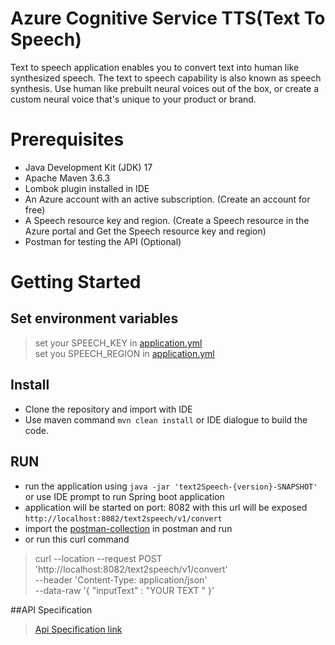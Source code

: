 # Azure Cognitive Service TTS(Text To Speech) 
Text to speech  application enables you to convert text into human like synthesized speech. 
The text to speech capability is also known as speech synthesis. 
Use human like prebuilt neural voices out of the box, 
or create a custom neural voice that's unique to your product or brand.


# Prerequisites
* Java Development Kit (JDK) 17
* Apache Maven 3.6.3
* Lombok plugin installed in IDE
* An Azure account with an active subscription. (Create an account for free)
* A Speech resource key and region. (Create a Speech resource in the Azure portal and Get the Speech resource key and region)
* Postman for testing the API (Optional)

# Getting Started

## Set environment variables
>set your SPEECH_KEY in [application.yml](src/main/resources/application.yml)<br>
>set you SPEECH_REGION in [application.yml](src/main/resources/application.yml)

## Install 
* Clone the repository and import with IDE
* Use maven command `mvn clean install` or IDE dialogue to build the code.
## RUN
* run the application using `java -jar 'text2Speech-{version}-SNAPSHOT'` or use IDE prompt to run Spring boot application
* application will be started on port: 8082 with this url will be exposed `http://localhost:8082/text2speech/v1/convert`
* import the [postman-collection](postman/postman_collection.json) in postman and run
* or run this curl command
> curl --location --request POST 'http://localhost:8082/text2speech/v1/convert' \
--header 'Content-Type: application/json' \
--data-raw '{
"inputText" : "YOUR TEXT "
}'

##API Specification
>[Api Specification link](design/ApiSpecification_V1.yml)





